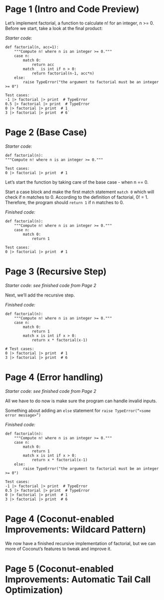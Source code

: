 
# Page 1 (Intro and Code Preview)

Let’s implement factorial, a function to calculate n! for an integer, n >= 0. Before we start, take a look at the final product:

*Starter code:*

    def factorial(n, acc=1):
        """Compute n! where n is an integer >= 0."""
        case n:
            match 0:
                return acc
            match _ is int if n > 0:
                return factorial(n-1, acc*n)
        else:
            raise TypeError("the argument to factorial must be an integer >= 0")
    
    Test cases:
    -1 |> factorial |> print  # TypeError
    0.5 |> factorial |> print  # TypeError
    0 |> factorial |> print  # 1
    3 |> factorial |> print  # 6`

# Page 2 (Base Case)

 *Starter code:*

    def factorial(n):
    """Compute n! where n is an integer >= 0."""
    
    Test cases:
    0 |> factorial |> print  # 1

Let’s start the function by taking care of the base case - when n == 0.

Start a case block and make the first match statement `match 0` which will check if n matches to 0. According to the definition of factorial, 0! = 1. Therefore, the program should `return 1` if n matches to 0.

*Finished code:*

    def factorial(n):
        """Compute n! where n is an integer >= 0."""
        case n:
            match 0:
                return 1
    
    Test cases:
    0 |> factorial |> print  # 1

# Page 3 (Recursive Step)

*Starter code: see finished code from Page 2*

Next, we’ll add the recursive step.

*Finished code:*

    def factorial(n):
        """Compute n! where n is an integer >= 0."""
        case n:
            match 0:
                return 1
            match x is int if x > 0:
                return x * factorial(x-1)
    
    # Test cases:
    0 |> factorial |> print  # 1
    3 |> factorial |> print  # 6

# Page 4 (Error handling)

*Starter code: see finished code from Page 2*

All we have to do now is make sure the program can handle invalid inputs.

Something about adding an `else` statement for `raise TypeError(“<some error message>”)`

*Finished code:*

    def factorial(n):
        """Compute n! where n is an integer >= 0."""
        case n:
            match 0:
                return 1
            match x is int if x > 0:
                return x * factorial(x-1)
        else:
            raise TypeError("the argument to factorial must be an integer >= 0")
    
    Test cases:
    -1 |> factorial |> print  # TypeError
    0.5 |> factorial |> print  # TypeError
    0 |> factorial |> print  # 1
    3 |> factorial |> print  # 6

# Page 4 (Coconut-enabled Improvements: Wildcard Pattern)

We now have a finished recursive implementation of factorial, but we can more of Coconut’s features to tweak and improve it.

# Page 5 (Coconut-enabled Improvements: Automatic Tail Call Optimization)
